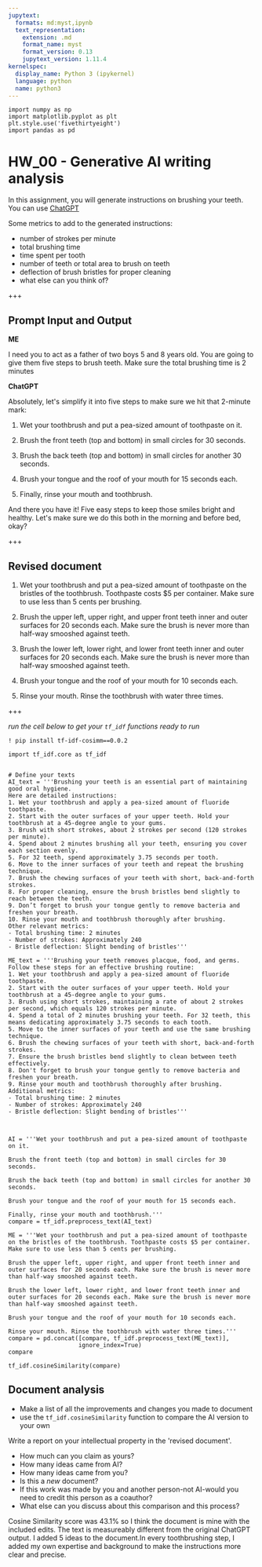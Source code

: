 ```yaml
---
jupytext:
  formats: md:myst,ipynb
  text_representation:
    extension: .md
    format_name: myst
    format_version: 0.13
    jupytext_version: 1.11.4
kernelspec:
  display_name: Python 3 (ipykernel)
  language: python
  name: python3
---
```


```{code-cell} ipython3
import numpy as np
import matplotlib.pyplot as plt
plt.style.use('fivethirtyeight')
import pandas as pd
```

# HW_00 - Generative AI writing analysis

In this assignment, you will generate instructions on brushing your teeth. You can use [ChatGPT](https://chatgpt.com/)

Some metrics to add to the generated instructions:

- number of strokes per minute
- total brushing time
- time spent per tooth 
- number of teeth or total area to brush on teeth
- deflection of brush bristles for proper cleaning
- what else can you think of?

+++

## Prompt Input and Output
**ME**

I need you to act as a father of two boys 5 and 8 years old. You are going to give them five steps to brush teeth. Make sure the total brushing time is 2 minutes

**ChatGPT**

Absolutely, let's simplify it into five steps to make sure we hit that 2-minute mark:

1. Wet your toothbrush and put a pea-sized amount of toothpaste on it.

2. Brush the front teeth (top and bottom) in small circles for 30 seconds.

3. Brush the back teeth (top and bottom) in small circles for another 30 seconds.

4. Brush your tongue and the roof of your mouth for 15 seconds each. 

5. Finally, rinse your mouth and toothbrush. 

And there you have it! Five easy steps to keep those smiles bright and healthy. Let's make sure we do this both in the morning and before bed, okay?

+++

## Revised document

1. Wet your toothbrush and put a pea-sized amount of toothpaste on the bristles of the toothbrush. Toothpaste costs \$5 per container. Make sure to use less than 5 cents per brushing. 

2. Brush the upper left, upper right, and upper front teeth inner and outer surfaces for 20 seconds each. Make sure the brush is never more than half-way smooshed against teeth. 

3. Brush the lower left, lower right, and lower front teeth inner and outer surfaces for 20 seconds each. Make sure the brush is never more than half-way smooshed against teeth. 

4. Brush your tongue and the roof of your mouth for 10 seconds each. 

5. Rinse your mouth. Rinse the toothbrush with water three times.

+++

_run the cell below to get your `tf_idf` functions ready to run_

```{code-cell} ipython3
! pip install tf-idf-cosimm==0.0.2
```

```{code-cell} ipython3
import tf_idf.core as tf_idf
```

```{code-cell} ipython3

# Define your texts
AI_text = '''Brushing your teeth is an essential part of maintaining good oral hygiene. 
Here are detailed instructions:
1. Wet your toothbrush and apply a pea-sized amount of fluoride toothpaste.
2. Start with the outer surfaces of your upper teeth. Hold your toothbrush at a 45-degree angle to your gums.
3. Brush with short strokes, about 2 strokes per second (120 strokes per minute).
4. Spend about 2 minutes brushing all your teeth, ensuring you cover each section evenly.
5. For 32 teeth, spend approximately 3.75 seconds per tooth.
6. Move to the inner surfaces of your teeth and repeat the brushing technique.
7. Brush the chewing surfaces of your teeth with short, back-and-forth strokes.
8. For proper cleaning, ensure the brush bristles bend slightly to reach between the teeth.
9. Don’t forget to brush your tongue gently to remove bacteria and freshen your breath.
10. Rinse your mouth and toothbrush thoroughly after brushing.
Other relevant metrics:
- Total brushing time: 2 minutes
- Number of strokes: Approximately 240
- Bristle deflection: Slight bending of bristles'''

ME_text = '''Brushing your teeth removes placque, food, and germs. 
Follow these steps for an effective brushing routine:
1. Wet your toothbrush and apply a pea-sized amount of fluoride toothpaste.
2. Start with the outer surfaces of your upper teeth. Hold your toothbrush at a 45-degree angle to your gums.
3. Brush using short strokes, maintaining a rate of about 2 strokes per second, which equals 120 strokes per minute.
4. Spend a total of 2 minutes brushing your teeth. For 32 teeth, this means dedicating approximately 3.75 seconds to each tooth.
5. Move to the inner surfaces of your teeth and use the same brushing technique.
6. Brush the chewing surfaces of your teeth with short, back-and-forth strokes.
7. Ensure the brush bristles bend slightly to clean between teeth effectively.
8. Don't forget to brush your tongue gently to remove bacteria and freshen your breath.
9. Rinse your mouth and toothbrush thoroughly after brushing.
Additional metrics:
- Total brushing time: 2 minutes
- Number of strokes: Approximately 240
- Bristle deflection: Slight bending of bristles'''



AI = '''Wet your toothbrush and put a pea-sized amount of toothpaste on it.

Brush the front teeth (top and bottom) in small circles for 30 seconds.

Brush the back teeth (top and bottom) in small circles for another 30 seconds.

Brush your tongue and the roof of your mouth for 15 seconds each.

Finally, rinse your mouth and toothbrush.'''
compare = tf_idf.preprocess_text(AI_text)
```

```{code-cell} ipython3
ME = '''Wet your toothbrush and put a pea-sized amount of toothpaste on the bristles of the toothbrush. Toothpaste costs $5 per container. Make sure to use less than 5 cents per brushing.

Brush the upper left, upper right, and upper front teeth inner and outer surfaces for 20 seconds each. Make sure the brush is never more than half-way smooshed against teeth.

Brush the lower left, lower right, and lower front teeth inner and outer surfaces for 20 seconds each. Make sure the brush is never more than half-way smooshed against teeth.

Brush your tongue and the roof of your mouth for 10 seconds each.

Rinse your mouth. Rinse the toothbrush with water three times.'''
compare = pd.concat([compare, tf_idf.preprocess_text(ME_text)], 
                    ignore_index=True)
compare
```

```{code-cell} ipython3
tf_idf.cosineSimilarity(compare)
```

## Document analysis

- Make a list of all the improvements and changes you made to document
- use the `tf_idf.cosineSimilarity` function to compare the AI version to your own

Write a report on your intellectual property  in the 'revised document'. 
- How much can you claim as yours?
- How many ideas came from AI?
- How many ideas came from you?
- Is this a _new_ document?
- If this work was made by you and another person-not AI-would you need to credit this person as a coauthor?
- What else can you discuss about this comparison and this process?

Cosine Similarity score was 43.1% so I think the document is mine with the included edits. The text is measureably different from the original ChatGPT output. I added 5 ideas to the document.In every toothbrushing step, I added my own expertise and background to make the instructions more clear and precise.

```{code-cell} ipython3

```
